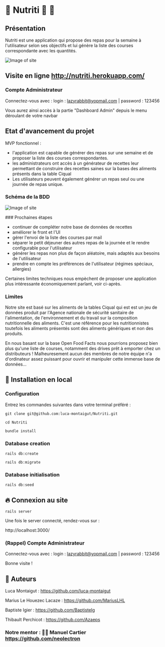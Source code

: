 # 🍊 Nutriti 📅 🛒

## Présentation

Nutriti est une application qui propose des repas pour la semaine à l'utilisateur selon ses objectifs et lui génère la liste des courses correspondante avec les quantités.

![Image of site](https://i.imgur.com/ClPuT20.jpg)

## Visite en ligne http://nutriti.herokuapp.com/

### Compte Administrateur
Connectez-vous avec :
login : lazyrabbit@yopmail.com |
password : 123456

Vous aurez ainsi accès à la partie "Dashboard Admin" depuis le menu déroulant de votre navbar

## Etat d'avancement du projet 

MVP fonctionnel : 
- l'application est capable de générer des repas sur une semaine et de proposer la liste des courses correspondantes.
- les administrateurs ont accès à un générateur de recettes leur permettant de construire des recettes saines sur la bases des aliments présents dans la table Ciqual
- Les utilisateurs peuvent également générer un repas seul ou une journée de repas unique.

### Schéma de la BDD

![Image of site](https://i.imgur.com/ETawP7B.png)

### Prochaines étapes
- continuer de compléter notre base de données de recettes
- améliorer le front et l'UI
- gérer l'envoi de la liste des courses par mail
- séparer le petit déjeuner des autres repas de la journée et le rendre configurable pour l'utilisateur
- générer les repas non plus de façon aléatoire, mais adaptés aux besoins de l'utilisateur
- prendre en compte les préférences de l'utilisateur (régimes spéciaux, allergies)

Certaines limites techniques nous empèchent de proposer une application plus intéressante économiquement parlant, voir ci-après.

### Limites

Notre site est basé sur les aliments de la tables Ciqual qui est est un jeu de données produit par l'Agence nationale de sécurité sanitaire de l'alimentation, de l'environnement et du travail sur la composition nutritionnelle des aliments. 
C'est une référence pour les nutritionnistes toutefois les aliments présentés sont des aliments génériques et non des produits.

En nous basant sur la base Open Food Facts nous pourrions proposez bien plus qu'une liste de courses, notamment des drives prêt à emporter chez un distributeurs ! Malheuresement aucun des membres de notre équipe n'a d'ordinateur assez puissant pour ouvrir et manipuler cette immense base de données...


## :wrench: Installation en local

### Configuration
Entrez les commandes suivantes dans votre terminal préféré :

`git clone git@github.com:luca-montaigut/Nutriti.git`

`cd Nutriti`

`bundle install`

### Database creation

`rails db:create`

`rails db:migrate`

### Database initialisation

`rails db:seed`

## 🔥 Connexion au site

`rails server`

Une fois le server connecté, rendez-vous sur :

http://localhost:3000/

### (Rappel) Compte Administrateur
Connectez-vous avec :
login : lazyrabbit@yopmail.com |
password : 123456

Bonne visite !

## 🐰 Auteurs
Luca Montaigut : https://github.com/luca-montaigut

Marius Le Houezec Lacaze : https://github.com/MariusLHL

Baptiste Igier : https://github.com/BaptisteIg

Thibault Perchicot : https://github.com/Azaeps

### Notre mentor : 🧙‍♂️ Manuel Cartier https://github.com/neolectron

